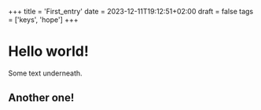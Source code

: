 +++
title = 'First_entry'
date = 2023-12-11T19:12:51+02:00
draft = false 
tags = ['keys', 'hope']
+++

# Hello world!
Some text underneath.

## Another one!
